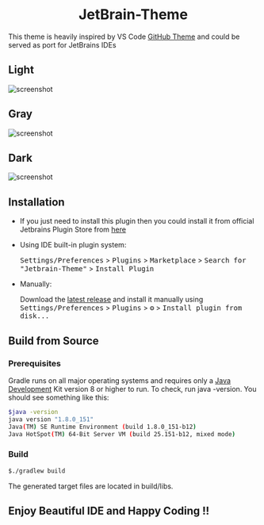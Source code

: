<p align="center"><h1 align="center">JetBrain-Theme</h1></p>

<!-- Plugin description -->
This theme is heavily inspired by VS Code [GitHub Theme](https://marketplace.visualstudio.com/items?itemName=GitHub.github-vscode-theme) and could be served as port for JetBrains IDEs
<!-- Plugin description end -->

## Light

![screenshot](https://github.com/easternenterprise/Jetbrains-Theme/blob/main/readme/images/light.PNG)

## Gray

![screenshot](https://github.com/easternenterprise/Jetbrains-Theme/blob/main/readme/images/gray.PNG)

## Dark

![screenshot](https://github.com/easternenterprise/Jetbrains-Theme/blob/main/readme/images/dark.PNG)


## Installation

- If you just need to install this plugin then you could install it from official Jetbrains Plugin Store
  from [here](https://plugins.jetbrains.com/plugin)

- Using IDE built-in plugin system:

  <kbd>Settings/Preferences</kbd> > <kbd>Plugins</kbd> > <kbd>Marketplace</kbd> > <kbd>Search for "Jetbrain-Theme"</kbd> >
  <kbd>Install Plugin</kbd>

- Manually:

  Download the [latest release](https://github.com/easternenterprise/Jetbrains-Theme/releases/latest) and install it
  manually using
  <kbd>Settings/Preferences</kbd> > <kbd>Plugins</kbd> > <kbd>⚙️</kbd> > <kbd>Install plugin from disk...</kbd>

## Build from Source

### Prerequisites

Gradle runs on all major operating systems and requires only a [Java Development](https://jdk.java.net/) Kit version 8
or higher to run. To check, run java -version. You should see something like this:

```bash
$java -version
java version "1.8.0_151"
Java(TM) SE Runtime Environment (build 1.8.0_151-b12)
Java HotSpot(TM) 64-Bit Server VM (build 25.151-b12, mixed mode)
```

### Build

```bash
$./gradlew build
```

The generated target files are located in build/libs.

## Enjoy Beautiful IDE and Happy Coding !!
